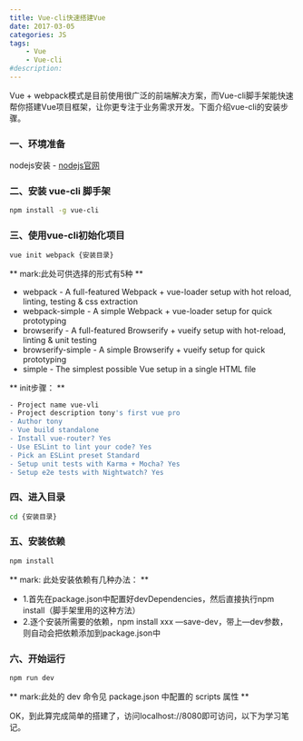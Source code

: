 ```yaml
---
title: Vue-cli快速搭建Vue
date: 2017-03-05
categories: JS
tags: 
    - Vue
    - Vue-cli
#description: 
---
```


Vue + webpack模式是目前使用很广泛的前端解决方案，而Vue-cli脚手架能快速帮你搭建Vue项目框架，让你更专注于业务需求开发。下面介绍vue-cli的安装步骤。

<!-- more -->

### 一、环境准备
nodejs安装  -  [nodejs官网](https://nodejs.org/en/download/ "nodejs官网下载安装包")

### 二、安装 vue-cli 脚手架
``` bash
npm install -g vue-cli
```
### 三、使用vue-cli初始化项目
``` bash
vue init webpack {安装目录}
```
** mark:此处可供选择的形式有5种 **
+ webpack - A full-featured Webpack + vue-loader setup with hot reload, linting, testing & css extraction
+ webpack-simple - A simple Webpack + vue-loader setup for quick prototyping
+ browserify - A full-featured Browserify + vueify setup with hot-reload, linting & unit testing
+ browserify-simple - A simple Browserify + vueify setup for quick prototyping
+ simple - The simplest possible Vue setup in a single HTML file

** init步骤： **
``` bash
- Project name vue-vli
- Project description tony's first vue pro
- Author tony
- Vue build standalone
- Install vue-router? Yes
- Use ESLint to lint your code? Yes
- Pick an ESLint preset Standard
- Setup unit tests with Karma + Mocha? Yes
- Setup e2e tests with Nightwatch? Yes
```

### 四、进入目录
``` bash
cd {安装目录}
```

### 五、安装依赖
``` bash
npm install
```
** mark: 此处安装依赖有几种办法： **
- 1.首先在package.json中配置好devDependencies，然后直接执行npm install（脚手架里用的这种方法）
- 2.逐个安装所需要的依赖，npm install xxx —save-dev，带上—dev参数，则自动会把依赖添加到package.json中

### 六、开始运行
``` bash
npm run dev
```
** mark:此处的 dev 命令见 package.json 中配置的 scripts 属性 **

OK，到此算完成简单的搭建了，访问localhost://8080即可访问，以下为学习笔记。
